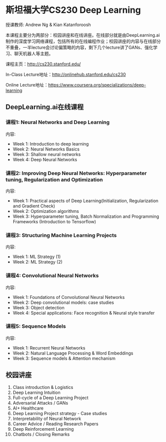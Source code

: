 # 斯坦福大学CS230 Deep Learning

授课教师: Andrew Ng & Kian Katanforoosh

本课程主要分为两部分：校园讲座和在线讲座。在线部分就是由DeepLearning.ai制作的深度学习网络课程，包括所有的在线编程作业；校园讲座的内容与在线部分不重叠，一半lecture会讨论偏策略的内容，剩下几个lecture讲了GANs、强化学习、聊天机器人等主题。

课程主页：http://cs230.stanford.edu/

In-Class Lecture地址：http://onlinehub.stanford.edu/cs230

Online Lecture地址：https://www.coursera.org/specializations/deep-learning


## DeepLearning.ai在线课程
### 课程1: Neural Networks and Deep Learning
内容:
- Week 1: Introduction to deep learning
- Week 2: Neural Networks Basics
- Week 3: Shallow neural networks
- Week 4: Deep Neural Networks

### 课程2: Improving Deep Neural Networks: Hyperparameter tuning, Regularization and Optimization
内容:
- Week 1: Practical aspects of Deep Learning(Initialization, Regularization and Gradient Check)
- Week 2: Optimization algorithms
- Week 3: Hyperparameter tuning, Batch Normalization and Programming Frameworks (Introduction to Tensorflow)

### 课程3: Structuring Machine Learning Projects
内容:
- Week 1: ML Strategy (1)
- Week 2: ML Strategy (2)

### 课程4: Convolutional Neural Networks
内容:
- Week 1: Foundations of Convolutional Neural Networks
- Week 2: Deep convolutional models: case studies
- Week 3: Object detection
- Week 4: Special applications: Face recognition & Neural style transfer

### 课程5: Sequence Models
内容:
- Week 1: Recurrent Neural Networks
- Week 2: Natural Language Processing & Word Embeddings
- Week 3: Sequence models & Attention mechanism

## 校园讲座
1. Class introduction & Logistics
2. Deep Learning Intuition
3. Full-cycle of a Deep Learning Project
4. Adversarial Attacks / GANs
5. AI+ Healthcare
6. Deep Learning Project strategy - Case studies
7. Interpretability of Neural Network
8. Career Advice / Reading Research Papers
9. Deep Reinforcement Learning
10. Chatbots / Closing Remarks
